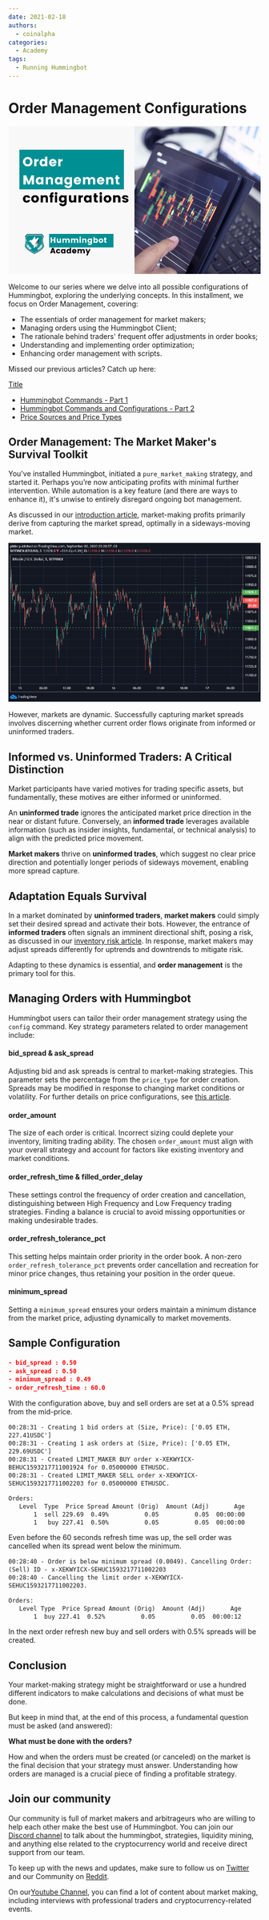```yaml
---
date: 2021-02-18
authors:
  - coinalpha
categories:
  - Academy
tags:
  - Running Hummingbot
---
```


# Order Management Configurations

![](./Cover.png)

Welcome to our series where we delve into all possible configurations of Hummingbot, exploring the underlying concepts. In this installment, we focus on Order Management, covering:

* The essentials of order management for market makers;
* Managing orders using the Hummingbot Client;
* The rationale behind traders' frequent offer adjustments in order books;
* Understanding and implementing order optimization;
* Enhancing order management with scripts.

Missed our previous articles? Catch up here:

<!-- more -->

[Title](../commands-and-configs-part-1/index.md)

* [Hummingbot Commands - Part 1](../commands-and-configs-part-1/index.md)
* [Hummingbot Commands and Configurations - Part 2](../commands-and-configs-part-2/index.md)
* [Price Sources and Price Types](../commands-and-configs-price-source/index.md)

## Order Management: The Market Maker's Survival Toolkit

You've installed Hummingbot, initiated a `pure_market_making` strategy, and started it. Perhaps you’re now anticipating profits with minimal further intervention. While automation is a key feature (and there are ways to enhance it), it's unwise to entirely disregard ongoing bot management.

As discussed in our [introduction article](../what-is-market-making/index.md), market-making profits primarily derive from capturing the market spread, optimally in a sideways-moving market.

![Market Sideways](./sideway.png)

However, markets are dynamic. Successfully capturing market spreads involves discerning whether current order flows originate from informed or uninformed traders.

## Informed vs. Uninformed Traders: A Critical Distinction

Market participants have varied motives for trading specific assets, but fundamentally, these motives are either informed or uninformed. 

An **uninformed trade** ignores the anticipated market price direction in the near or distant future. Conversely, an **informed trade** leverages available information (such as insider insights, fundamental, or technical analysis) to align with the predicted price movement.

**Market makers** thrive on **uninformed trades**, which suggest no clear price direction and potentially longer periods of sideways movement, enabling more spread capture.

## Adaptation Equals Survival

In a market dominated by **uninformed traders**, **market makers** could simply set their desired spread and activate their bots. However, the entrance of **informed traders** often signals an imminent directional shift, posing a risk, as discussed in our [inventory risk article](../what-is-inventory-risk/index.md). In response, market makers may adjust spreads differently for uptrends and downtrends to mitigate risk.

Adapting to these dynamics is essential, and **order management** is the primary tool for this.

## Managing Orders with Hummingbot

Hummingbot users can tailor their order management strategy using the `config` command. Key strategy parameters related to order management include:

#### **bid_spread & ask_spread**

Adjusting bid and ask spreads is central to market-making strategies. This parameter sets the percentage from the `price_type` for order creation. Spreads may be modified in response to changing market conditions or volatility. For further details on price configurations, see [this article](../commands-and-configs-price-source/index.md).

#### **order_amount**

The size of each order is critical. Incorrect sizing could deplete your inventory, limiting trading ability. The chosen `order_amount` must align with your overall strategy and account for factors like existing inventory and market conditions.

#### **order_refresh_time & filled_order_delay**

These settings control the frequency of order creation and cancellation, distinguishing between High Frequency and Low Frequency trading strategies. Finding a balance is crucial to avoid missing opportunities or making undesirable trades.

#### **order_refresh_tolerance_pct**

This setting helps maintain order priority in the order book. A non-zero `order_refresh_tolerance_pct` prevents order cancellation and recreation for minor price changes, thus retaining your position in the order queue.

#### **minimum_spread**

Setting a `minimum_spread` ensures your orders maintain a minimum distance from the market price, adjusting dynamically to market movements.

## Sample Configuration

```json
- bid_spread : 0.50
- ask_spread : 0.50
- minimum_spread : 0.49
- order_refresh_time : 60.0
```

With the configuration above, buy and sell orders are set at a 0.5% spread from the mid-price.

```
00:28:31 - Creating 1 bid orders at (Size, Price): ['0.05 ETH, 227.41USDC']
00:28:31 - Creating 1 ask orders at (Size, Price): ['0.05 ETH, 229.69USDC']
00:28:31 - Created LIMIT_MAKER BUY order x-XEKWYICX-BEHUC1593217711001924 for 0.05000000 ETHUSDC.
00:28:31 - Created LIMIT_MAKER SELL order x-XEKWYICX-SEHUC1593217711002203 for 0.05000000 ETHUSDC.
```

```
Orders:
   Level  Type  Price Spread Amount (Orig)  Amount (Adj)       Age
       1  sell 229.69  0.49%          0.05          0.05  00:00:00
       1   buy 227.41  0.50%          0.05          0.05  00:00:00
```

Even before the 60 seconds refresh time was up, the sell order was cancelled when its spread went below the minimum.

```
00:28:40 - Order is below minimum spread (0.0049). Cancelling Order: (Sell) ID - x-XEKWYICX-SEHUC1593217711002203
00:28:40 - Cancelling the limit order x-XEKWYICX-SEHUC1593217711002203.
```

```
Orders:
   Level Type  Price Spread Amount (Orig)  Amount (Adj)       Age
       1  buy 227.41  0.52%          0.05          0.05  00:00:12
```

In the next order refresh new buy and sell orders with 0.5% spreads will be created.

## Conclusion

Your market-making strategy might be straightforward or use a hundred different indicators to make calculations and decisions of what must be done.

But keep in mind that, at the end of this process, a fundamental question must be asked (and answered):

**What must be done with the orders?**

How and when the orders must be created (or canceled) on the market is the final decision that your strategy must answer. Understanding how orders are managed is a crucial piece of finding a profitable strategy.


## Join our community

Our community is full of market makers and arbitrageurs who are willing to help each other make the best use of Hummingbot. You can join our [Discord channel](https://discord.com/invite/2MN3UWg) to talk about the hummingbot, strategies, liquidity mining, and anything else related to the cryptocurrency world and receive direct support from our team.

To keep up with the news and updates, make sure to follow us on [Twitter](https://twitter.com/hummingbot_io) and our Community on [Reddit](https://www.reddit.com/r/Hummingbot/).

On our[Youtube Channel](https://www.youtube.com/channel/UCxzzdEnDRbylLMWmaMjywOA?sub_confirmation=1), you can find a lot of content about market making, including interviews with professional traders and cryptocurrency-related events.
